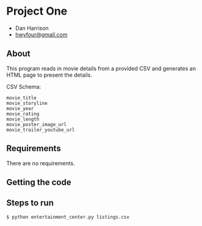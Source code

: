 # Project One

- Dan Harrison
- hwyfour@gmail.com

## About

This program reads in movie details from a provided CSV and generates an HTML page to present the details.

CSV Schema:

    movie_title
    movie_storyline
    movie_year
    movie_rating
    movie_length
    movie_poster_image_url
    movie_trailer_youtube_url

## Requirements

There are no requirements.

## Getting the code


## Steps to run

    $ python entertainment_center.py listings.csv
